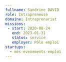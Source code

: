 ```yaml
---
fullname: Sandrine DAVID
role: Intrapreneuse
domaine: Intraprenariat
missions:
 - start: 2020-08-24
   end: 2023-01-31
   status: service
   employer: Pôle emploi
startups:
  - mes-evenements-emploi
---
```

